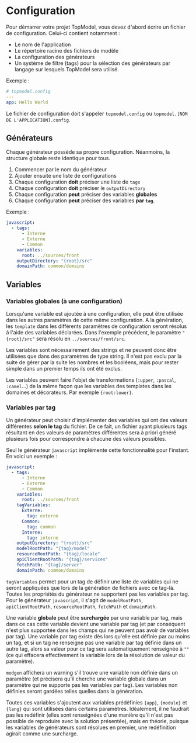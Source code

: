 # Configuration <!-- {docsify-ignore-all} -->

Pour démarrer votre projet TopModel, vous devez d'abord écrire un fichier de configuration. Celui-ci contient notamment :

- Le nom de l'application
- Le répertoire racine des fichiers de modèle
- La configuration des générateurs
- Un système de filtre (tags) pour la sélection des générateurs par langage sur lesquels TopModel sera utilisé.

Exemple :

```yaml
# topmodel.config
---
app: Hello World
```

Le fichier de configuration doit s'appeler `topmodel.config` ou `topmodel.[NOM DE L'APPLICATION].config`.

## Générateurs

Chaque générateur possède sa propre configuration. Néanmoins, la structure globale reste identique pour tous.

1. Commencer par le nom du générateur
2. Ajouter ensuite une liste de configurations
3. Chaque configuration **doit** préciser une liste de `tags`
4. Chaque configuration **doit** préciser le `outputDirectory`
5. Chaque configuration **peut** préciser des variables **globales**
6. Chaque configuration **peut** préciser des variables **par `tag`**.

Exemple :

```yaml
javascript:
  - tags:
      - Interne
      - Externe
      - Common
    variables:      
      root: ../sources/front
    outputDirectory: "{root}/src"
    domainPath: common/domains
```

## Variables

### Variables globales (à une configuration)

Lorsqu'une variable est ajoutée à une configuration, elle peut être utilisée dans les autres paramètres de cette même configuration. A la génération, les `template` dans les différents paramètres de configuration seront résolus à l'aide des variables déclarées. Dans l'exemple précédent, le paramètre  `"{root}/src"` sera résolu en `../sources/front/src`.

Les variables sont nécessairement des strings et ne peuvent donc être utilisées que dans des paramètres de type string. Il n'est pas exclu par la suite de gérer par la suite les nombres et les booléens, mais pour rester simple dans un premier temps ils ont été exclus.

Les variables peuvent faire l'objet de transformations (`:upper`, `:pascal`, `:camel`...) de la même façon que les variables des templates dans les domaines et décorateurs. Par exemple `{root:lower}`.

### Variables par tag

Un générateur peut choisir d'implémenter des variables qui ont des valeurs différentes **selon le tag** du fichier. De ce fait, un fichier ayant plusieurs tags résultant en des valeurs de paramètres différentes sera à priori généré plusieurs fois pour correspondre à chacune des valeurs possibles.

Seul le générateur `javascript` implémente cette fonctionnalité pour l'instant. En voici un exemple :

```yaml
javascript:
  - tags:
      - Interne
      - Externe
      - Common
    variables:      
      root: ../sources/front
    tagVariables:
      Externe:
        tag: externe
      Common:
        tag: common
      Interne:
        tag: interne
    outputDirectory: "{root}/src"
    modelRootPath: "{tag}/model"
    resourceRootPath: "{tag}/locale"
    apiClientRootPath: "{tag}/services"
    fetchPath: "{tag}/server"
    domainPath: common/domains
```

`tagVariables` permet pour un tag de définir une liste de variables qui ne seront appliquées que lors de la génération de fichiers avec ce tag-là. Toutes les propriétés du générateur ne supportent pas les variables par tag. Pour le générateur `javascript`, il s'agit de `modelRootPath`, `apiClientRootPath`, `resourceRootPath`, `fetchPath` et `domainPath`.

Une variable **globale** peut être **surchargée** par une variable par tag, mais dans ce cas cette variable devient une variable par tag (et par conséquent n'est plus supportée dans les champs qui ne peuvent pas avoir de variables par tag). Une variable par tag existe dès lors qu'elle est définie par au moins un tag, et si un tag ne renseigne pas une variable par tag définie dans un autre tag, alors sa valeur pour ce tag sera automatiquement renseignée à `""` (ce qui effacera effectivement la variable lors de la résolution de valeur du paramètre).

`modgen` affichera un warning s'il trouve une variable non définie dans un paramètre (et précisera qu'il cherche une variable globale dans un paramètre qui ne supporte pas les variables par tag). Les variables non définies seront gardées telles quelles dans la génération.

Toutes ces variables s'ajoutent aux variables prédéfinies `{app}`, `{module}` et `{lang}` qui sont utilisées dans certains paramètres. Idéalement, il ne faudrait pas les redéfinir (elles sont renseignées d'une manière qu'il n'est pas possible de reproduire avec la solution présentée), mais en théorie, puisque les variables de générateurs sont résolues en premier, une redéfinition agirait comme une surcharge.
